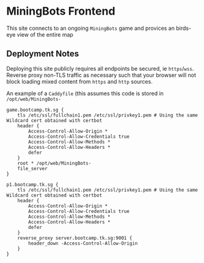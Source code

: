 # MiningBots Frontend 

This site connects to an ongoing `MiningBots` game and provices an birds-eye view of the entire map

## Deployment Notes
Deploying this site publicly requires all endpoints be secured, ie `https`/`wss`. Reverse proxy non-TLS traffic as necessary such that your browser will not block loading mixed content from `https` and `http` sources.

An example of a `Caddyfile` (this assumes this code is stored in `/opt/web/MiningBots-`

```Caddyfile
game.bootcamp.tk.sg {
	tls /etc/ssl/fullchain1.pem /etc/ssl/privkey1.pem # Using the same Wildcard cert obtained with certbot
	header {
		Access-Control-Allow-Origin *
		Access-Control-Allow-Credentials true
		Access-Control-Allow-Methods *
		Access-Control-Allow-Headers *
		defer
	}
	root * /opt/web/MiningBots-
	file_server
}

p1.bootcamp.tk.sg {
	tls /etc/ssl/fullchain1.pem /etc/ssl/privkey1.pem # Using the same Wildcard cert obtained with certbot
	header {
		Access-Control-Allow-Origin *
		Access-Control-Allow-Credentials true
		Access-Control-Allow-Methods *
		Access-Control-Allow-Headers *
		defer
	}
	reverse_proxy server.bootcamp.tk.sg:9001 {
		header_down -Access-Control-Allow-Origin
	}
}
```
